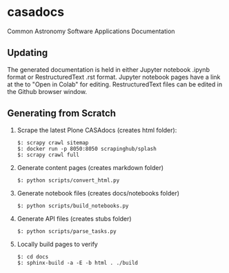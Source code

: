 # casadocs
Common Astronomy Software Applications Documentation


## Updating
The generated documentation is held in either Jupyter notebook .ipynb format 
or RestructuredText .rst format.  Jupyter notebook pages have a link at the 
to "Open in Colab" for editing.  RestructuredText files can be edited in the
Github browser window.


## Generating from Scratch

1. Scrape the latest Plone CASAdocs (creates html folder):
   ```
   $: scrapy crawl sitemap
   $: docker run -p 8050:8050 scrapinghub/splash
   $: scrapy crawl full
   ```

2. Generate content pages (creates markdown folder)
   ```
   $: python scripts/convert_html.py
   ``` 

3. Generate notebook files (creates docs/notebooks folder)
   ```
   $: python scripts/build_notebooks.py
   ```

4. Generate API files (creates stubs folder)
   ```
   $: python scripts/parse_tasks.py
   ```

5. Locally build pages to verify
   ```
   $: cd docs
   $: sphinx-build -a -E -b html . ./build
   ```


